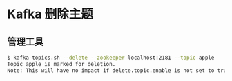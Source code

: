 # Kafka 删除主题

## 管理工具

```bash
$ kafka-topics.sh --delete --zookeeper localhost:2181 --topic apple
Topic apple is marked for deletion.
Note: This will have no impact if delete.topic.enable is not set to true.
```
